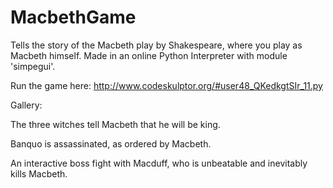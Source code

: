 # MacbethGame
Tells the story of the Macbeth play by Shakespeare, where you play as Macbeth himself. Made in an online Python Interpreter with module 'simpegui'.

Run the game here:
http://www.codeskulptor.org/#user48_QKedkgtSIr_11.py



Gallery:

The three witches tell Macbeth that he will be king.

<img src="https://media.discordapp.net/attachments/795803904075366400/797577926597804052/unknown.png?width=1206&height=677"
     alt=""
     style="float: left; margin-right: 10px;" />

Banquo is assassinated, as ordered by Macbeth.

<img src="https://media.discordapp.net/attachments/795803904075366400/797578730121199616/unknown.png?width=1206&height=677"
     alt=""
     style="float: left; margin-right: 10px;" />

An interactive boss fight with Macduff, who is unbeatable and inevitably kills Macbeth.

<img src="https://media.discordapp.net/attachments/795803904075366400/797578071208099880/unknown.png?width=1195&height=676"
     alt=""
     style="float: left; margin-right: 10px;" />
